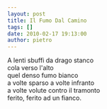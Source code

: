 ```yaml
---
layout: post
title: Il Fumo Dal Camino
tags: []
date: 2010-02-17 19:13:00
author: pietro
---
```

A lenti sbuffi da drago stanco<br/>cola verso l'alto<br/>quel denso fumo bianco<br/>a volte sparso a volte infranto<br/>a volte volute contro il tramonto<br/>ferito, ferito ad un fianco.
